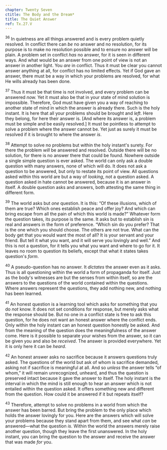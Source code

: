 ```yaml
---
chapter: Twenty Seven
ctitle: The Body and the Dream*
title: The Quiet Answer
ref: Tx.27.V
---
```


<sup>36</sup> In quietness are all things answered and is every problem quietly
resolved. In conflict there can *be* no answer and no resolution, for
its purpose is to make no resolution possible and to ensure no answer
will be plain. A problem set in conflict *has* no answer, for it is seen
in different ways. And what would be an answer from one point of view is
not an answer in another light. You *are* in conflict. Thus it must be
clear you cannot answer anything at all, for conflict has no limited
effects. Yet if God gave an answer, there must be a way in which your
problems are resolved, for what He wills already has been done.

<sup>37</sup> Thus it must be that time is not involved, and every problem can be
answered *now.* Yet it must also be that in your state of mind solution
is impossible. Therefore, God must have given you a way of reaching to
another state of mind in which the answer is already there. Such is the
holy instant. It is here that all your problems should be brought and
*left*. Here they belong, for here their answer is. \[And where its
answer is, a problem must be simple and be easily resolved.\] It must be
pointless to attempt to solve a problem where the answer cannot be. Yet
just as surely it must be resolved if it is brought to where the answer
*is*.

<sup>38</sup> Attempt to solve no problems but within the holy instant's surety.
For there the problem *will* be answered and resolved. Outside there
will be no solution, for there is no answer there that could be found.
Nowhere outside a single simple question is ever asked. The world can
only ask a double question with many answers, none of which will do. It
does not ask a question to be answered, but only to restate its point of
view. All questions asked within this world are but a way of *looking*,
not a question asked. A question asked in hate cannot be answered,
because it is an answer in itself. A double question asks and answers,
both attesting the same thing in different form.

<sup>39</sup> The world asks but *one* question. It is this: “Of these illusions,
which of them are true? Which ones establish peace and offer joy? And
which can bring escape from all the pain of which this world is made?”
Whatever form the question takes, its purpose is the same. It asks but
to establish sin is real and answers in the form of preference. “Which
sin do you prefer? That is the one which you should choose. The others
are not true. What can the body get that you would want the most of all?
It is your servant and your friend. But tell it what you want, and it
will serve you lovingly and well.” And this is not a question, for it
tells you what you want and where to go for it. It leaves no room to
question its beliefs, except that what it states takes question's
*form*.

<sup>40</sup> A pseudo-question has no answer. It *dictates* the answer even as it
asks. Thus is all questioning within the world a form of propaganda for
itself. Just as the body's witnesses are but the senses from within
itself, so are the answers to the questions of the world contained
within the questions. Where answers represent the questions, they add
nothing new, and nothing has been learned.

<sup>41</sup> An honest question is a learning tool which asks for something that
you do *not* know. It does not set conditions for response, but merely
asks what the response should be. But no one in a conflict state is free
to ask this question, for he does not want an honest answer where the
conflict ends. Only within the holy instant can an honest question
honestly be asked. And from the meaning of the question does the
meaningfulness of the answer come. Here is it possible to separate your
wishes from the answer, so it can be given you and also be *received*.
The answer is provided everywhere. Yet it is only here it can be
*heard*.

<sup>42</sup> An honest answer asks no sacrifice because it answers questions truly
asked. The questions of the world but ask of whom is sacrifice demanded,
asking not if sacrifice is meaningful at all. And so *unless* the answer
tells “of whom,” it will remain unrecognized, unheard, and thus the
question is preserved intact because it gave the answer to itself. The
holy instant is the interval in which the mind is still enough to hear
an answer which is not entailed within the question asked. It offers
something new and different from the question. How could it be answered
if it but repeats itself?

<sup>43</sup> Therefore, attempt to solve no problems in a world from which the
answer has been barred. But bring the problem to the only place which
holds the answer lovingly for you. Here are the answers which will solve
your problems because they stand apart from them, and see what *can* be
answered—what the question *is.* Within the world the answers merely
raise another question, though they leave the first unanswered. In the
holy instant, you can bring the question to the answer and receive the
answer that was made *for* you.

